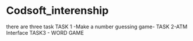 # Codsoft_interenship

there are three task
TASK 1 -Make a number guessing game-
 TASK 2-ATM Interface
TASK3 - WORD GAME
